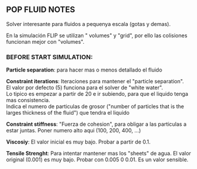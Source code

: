 ## POP FLUID NOTES

Solver interesante para fluidos a pequenya escala (gotas y demas). 

En la simulación FLIP se utilizan " volumes" y "grid", por ello las colisiones funcionan mejor con "volumes".   

### BEFORE START SIMULATION:   
**Particle separation**: para hacer mas o menos detallado el fluido   

**Constraint iterations**: Iteraciones para mantener el "particle separation".   
El valor por defecto (5) funciona para el solver de "white water".   
Lo tipico es empezar a partir de 20 e ir subiendo, para que el liquido tenga mas consistencia.   
Indica el numero de particulas de grosor ("number of particles that is the larges thickness of the fluid") que tendra el liquido    

**Constraint stiffness**: "Fuerza de cohesion", para obligar a las particulas a estar juntas. Poner numero alto aqui (100, 200, 400, ...)   

**Viscosiy**: El valor inicial es muy bajo. Probar a partir de 0.1.    

**Tensile Strenght**: Para intentar mantener mas los "sheets" de agua. El valor original (0.001) es muy bajo. Probar con 0.005 0 0.01. Es un valor sensible.    
